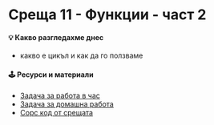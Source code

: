 # Среща 11 - Функции - част 2

#### 💡 Какво разгледахме днес
- какво е цикъл и как да го ползваме

#### 🕹️ Ресурси и материали
- [Задача за работа в час](./@cw/)
- [Задача за домашна работа](./@hw/)
- [Сорс код от срещата](./source/)

